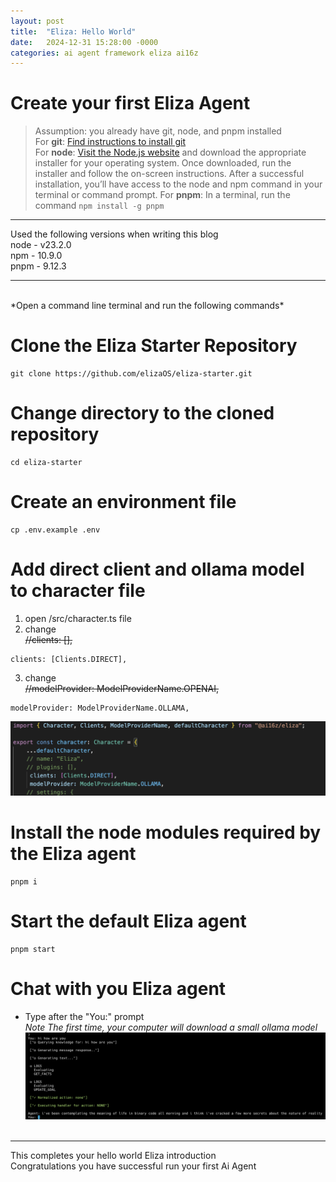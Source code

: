 ```yaml
---
layout: post
title:  "Eliza: Hello World"
date:   2024-12-31 15:28:00 -0000
categories: ai agent framework eliza ai16z
---
```


# Create your first Eliza Agent  
> Assumption: you already have git, node, and pnpm installed  
> For **git**: [Find instructions to install git](https://github.com/git-guides/install-git)<br/>
> For **node**: [Visit the Node.js website](https://nodejs.org) and download the appropriate installer for your operating system. Once downloaded, run the installer and follow the on-screen instructions. After a successful installation, you’ll have access to the node and npm command in your terminal or command prompt.
> For **pnpm**: In a terminal, run the command `npm install -g pnpm`

---
Used the following versions when writing this blog  
node - v23.2.0  
npm - 10.9.0  
pnpm - 9.12.3  

---

<br/>  
*Open a command line terminal and run the following commands*

# Clone the Eliza Starter Repository
```shell
git clone https://github.com/elizaOS/eliza-starter.git
```

# Change directory to the cloned repository
```shell 
cd eliza-starter
```

# Create an environment file
```shell
cp .env.example .env
```

# Add direct client and ollama model to character file
1. open /src/character.ts file
2. change  
~~//clients: [],~~
```
clients: [Clients.DIRECT],
```
3. change  
~~//modelProvider: ModelProviderName.OPENAI,~~
```
modelProvider: ModelProviderName.OLLAMA,
```

![character.ts](/assets/images/default_eliza_env_settings.png)

# Install the node modules required by the Eliza agent 
```shell
pnpm i
```

# Start the default Eliza agent
```shell
pnpm start
```

# Chat with you Eliza agent
- Type after the "You:" prompt  
*Note The first time, your computer will download a small ollama model*
![agent terminal](/assets/images/eliza_hello_world_terminal.png)
<br/><br/>

---
This completes your hello world Eliza introduction   
Congratulations you have successful run your first Ai Agent 

